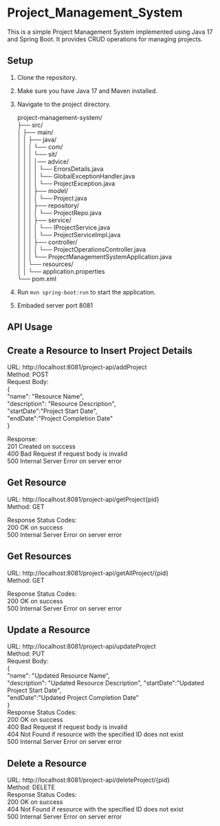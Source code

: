 # Project_Management_System

This is a simple Project Management System implemented using Java 17 and Spring Boot. It provides CRUD operations for managing projects.  
  
## Setup  
  
1. Clone the repository.  
2. Make sure you have Java 17 and Maven installed.   
3. Navigate to the project directory.  
  
   project-management-system/  
├── src/  
│   ├── main/  
│   │   ├── java/  
│   │   │   └── com/  
│   │   │           └── sit/  
│   │   │              │── advice/  
│   │   │              │  └── ErrorsDetails.java  
│   │   │              │  └── GlobalExceptionHandler.java  
│   │   │              │  └── ProjectException.java  
│   │   │              ├── model/  
│   │   │              │   └── Project.java  
│   │   │              ├── repository/  
│   │   │              │   └── ProjectRepo.java  
│   │   │              ├── service/  
│   │   │              │   └── IProjectService.java  
│   │   │              │   └── ProjectServiceImpl.java  
│   │   │              ├── controller/  
│   │   │              │   └── ProjectOperationsController.java    
│   │   │              └── ProjectManagementSystemApplication.java  
│   │   └── resources/  
│   │       └── application.properties  
└── pom.xml  
 
5. Run `mvn spring-boot:run` to start the application.  
6. Embaded  server port 8081  
   
## API Usage  
  
## Create a Resource to Insert Project Details  
URL: http://localhost:8081/project-api/addProject  
Method: POST  
Request Body:  
  {  
    "name": "Resource Name",  
    "description": "Resource Description",  
    "startDate":"Project Start Date",  
    "endDate":"Project Completion Date"   
  }  
  
Response:  
201 Created on success  
400 Bad Request if request body is invalid  
500 Internal Server Error on server error  
  
## Get Resource  
URL: http://localhost:8081/project-api/getProject{pid}  
Method: GET  
  
Response Status Codes:  
200 OK on success  
500 Internal Server Error on server error  
  
## Get Resources   
URL:  http://localhost:8081/project-api/getAllProject/{pid}  
Method: GET  
  
Response Status Codes:  
200 OK on success  
500 Internal Server Error on server error  
  
## Update a Resource  
URL:  http://localhost:8081/project-api/updateProject  
Method: PUT  
Request Body:  
{  
    "name": "Updated Resource Name",  
    "description": "Updated Resource Description",
    "startDate":"Updated Project Start Date",  
    "endDate":"Updated Project Completion Date"    
}    
Response Status Codes:  
200 OK on success  
400 Bad Request if request body is invalid  
404 Not Found if resource with the specified ID does not exist  
500 Internal Server Error on server error  
  
## Delete a Resource  
URL:  http://localhost:8081/project-api/deleteProject/{pid}  
Method: DELETE  
Response Status Codes:  
200 OK on success    
404 Not Found if resource with the specified ID does not exist  
500 Internal Server Error on server error  
  
